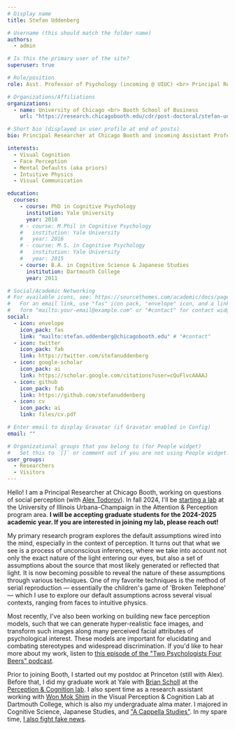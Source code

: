 ```yaml
---
# Display name
title: Stefan Uddenberg

# Username (this should match the folder name)
authors:
  - admin

# Is this the primary user of the site?
superuser: true

# Role/position
role: Asst. Professor of Psychology (incoming @ UIUC) <br> Principal Researcher @ Chicago Booth

# Organizations/Affiliations
organizations:
  - name: University of Chicago <br> Booth School of Business
    url: "https://research.chicagobooth.edu/cdr/post-doctoral/stefan-uddenberg"

# Short bio (displayed in user profile at end of posts)
bio: Principal Researcher at Chicago Booth and incoming Assistant Professor of Psychology at UIUC.

interests:
  - Visual Cognition
  - Face Perception
  - Mental Defaults (aka priors)
  - Intuitive Physics
  - Visual Communication

education:
  courses:
    - course: PhD in Cognitive Psychology
      institution: Yale University
      year: 2018
    # - course: M.Phil in Cognitive Psychology
    #   institution: Yale University
    #   year: 2016
    # - course: M.S. in Cognitive Psychology
    #   institution: Yale University
    #   year: 2015
    - course: B.A. in Cognitive Science & Japanese Studies
      institution: Dartmouth College
      year: 2011

# Social/Academic Networking
# For available icons, see: https://sourcethemes.com/academic/docs/page-builder/#icons
#   For an email link, use "fas" icon pack, "envelope" icon, and a link in the
#   form "mailto:your-email@example.com" or "#contact" for contact widget.
social:
  - icon: envelope
    icon_pack: fas
    link: "mailto:stefan.uddenberg@chicagobooth.edu" # "#contact"
  - icon: twitter
    icon_pack: fab
    link: https://twitter.com/stefanuddenberg
  - icon: google-scholar
    icon_pack: ai
    link: https://scholar.google.com/citations?user=cQuFlvcAAAAJ
  - icon: github
    icon_pack: fab
    link: https://github.com/stefanuddenberg
  - icon: cv
    icon_pack: ai
    link: files/cv.pdf

# Enter email to display Gravatar (if Gravatar enabled in Config)
email: ""

# Organizational groups that you belong to (for People widget)
#   Set this to `[]` or comment out if you are not using People widget.
user_groups:
  - Researchers
  - Visitors
---
```


Hello! I am a Principal Researcher at Chicago Booth, working on questions of social perception (with <a href="https://www.chicagobooth.edu/faculty/directory/t/alexander-todorov" target="_blank">Alex Todorov</a>). In fall 2024, I'll be <a href="https://www.socialperception.org" target="_blank">starting a lab</a> at the University of Illinois Urbana-Champaign in the Attention & Perception program area. **I will be accepting graduate students for the 2024-2025 academic year. If you are interested in joining my lab, please reach out!**

My primary research program explores the default assumptions wired into the mind, especially in the context of perception. It turns out that what we see is a process of unconscious inferences, where we take into account not only the exact nature of the light entering our eyes, but also a set of assumptions about the source that most likely generated or reflected that light. It is now becoming possible to reveal the nature of these assumptions through various techniques. One of my favorite techniques is the method of serial reproduction — essentially the children's game of 'Broken Telephone' — which I use to explore our default assumptions across several visual contexts, ranging from faces to intuitive physics.

Most recently, I've also been working on building new face perception models, such that we can generate hyper-realistic face images, and transform such images along many perceived facial attributes of psychological interest. These models are important for elucidating and combating stereotypes and widespread discrimination. If you'd like to hear more about my work, listen to <a href="https://fireside.fm/episode/Ah1OZyuo+tV_dWiDz">this episode of the "Two Psychologists Four Beers" podcast</a>.

Prior to joining Booth, I started out my postdoc at Princeton (still with Alex). Before that, I did my graduate work at Yale with <a href="http://perception.yale.edu/Brian/">Brian Scholl</a> at the <a href="http://perception.yale.edu/" target="_blank">Perception &amp; Cognition lab</a>. I also spent time as a research assistant working with <a href="https://cnir.ibs.re.kr/_prog/_personnel/?mode=V&user_mng_no=7505&site_dvs_cd=cnir_en&menu_dvs_cd=0202&posi_dvs_cd=922" target="_blank">Won Mok Shim</a> in the Visual Perception &amp; Cognition Lab at Dartmouth College, which is also my undergraduate alma mater. I majored in Cognitive Science, Japanese Studies, and <a href="https://open.spotify.com/track/6pbc9VmH1tb9YBEtZ7iMHj" target="_blank">"A Cappella Studies"</a>. In my spare time, <a href="https://openmind.press/" target="_blank">I also fight fake news</a>.
